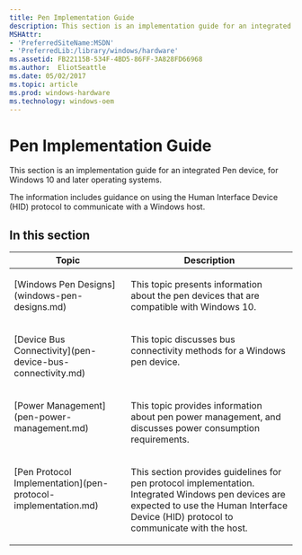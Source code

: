 ```yaml
---
title: Pen Implementation Guide
description: This section is an implementation guide for an integrated Pen device, for Windows 10 and later operating systems.
MSHAttr:
- 'PreferredSiteName:MSDN'
- 'PreferredLib:/library/windows/hardware'
ms.assetid: FB22115B-534F-4BD5-86FF-3A828FD66968
ms.author:  EliotSeattle
ms.date: 05/02/2017
ms.topic: article
ms.prod: windows-hardware
ms.technology: windows-oem
---
```


# Pen Implementation Guide


This section is an implementation guide for an integrated Pen device, for Windows 10 and later operating systems.

The information includes guidance on using the Human Interface Device (HID) protocol to communicate with a Windows host.

## In this section


<table>
<thead valign="bottom">
<tr class="header">
<th>Topic</th>
<th>Description</th>
</tr>
</thead>
<tbody valign="top">
<tr class="odd">
<td><p>[Windows Pen Designs](windows-pen-designs.md)</p></td>
<td><p>This topic presents information about the pen devices that are compatible with Windows 10.</p></td>
</tr>
<tr class="even">
<td><p>[Device Bus Connectivity](pen-device-bus-connectivity.md)</p></td>
<td><p>This topic discusses bus connectivity methods for a Windows pen device.</p></td>
</tr>
<tr class="odd">
<td><p>[Power Management](pen-power-management.md)</p></td>
<td><p>This topic provides information about pen power management, and discusses power consumption requirements.</p></td>
</tr>
<tr class="even">
<td><p>[Pen Protocol Implementation](pen-protocol-implementation.md)</p></td>
<td><p>This section provides guidelines for pen protocol implementation. Integrated Windows pen devices are expected to use the Human Interface Device (HID) protocol to communicate with the host.</p></td>
</tr>
</tbody>
</table>
